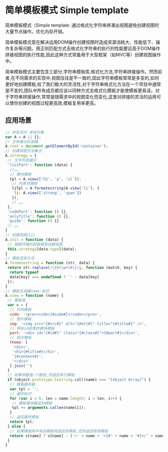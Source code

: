 # 简单模板模式 Simple template

简单模板模式（Simple template: 通过格式化字符串拼凑出视图避免创建视图时大量节点操作。优化内存开销。

简单模板模式意在解决运用DOM操作创建视图时造成资源消耗大、性能低下、操作复杂等问题。用正则匹配方式去格式化字符串的执行的性能要远高于DOM操作拼接视图的执行性能,因此这种方式常备用于大型框架（如MVC等）创建视图操作中。

简单模板模式主要包含三部分,字符串模板库,格式化方法,字符串拼接操作。然而前者,在不同需求的实现中,视图往往是不一致的,因此字符串模板常常是多变的,如何更好地创建模板,给了我们极大的灵活性,对于字符串格式化方法在一个项目中通常是不变的,团队中所有成员都应该以同种方式去格式化模板才能使模板更易读。对于字符串拼接操作,常常是随需求中的视图变化而变化,这里对拼接的灵活的运用可以使你创建的视图过程更高效,模板复用率更高。

## 应用场景


```js
// 命名空间 单体对象
var A = A || {};
// 主体展示区容器
A.root = document.getElementById('container');
// 创建视图方法集合
A.strategy = {
 // 文字列表展示
 'listPart': function (data) {
  //……
  // 模块模板
  tpl = A.view(['h2', 'p', 'ul']),
   // 列表项模板
   liTpl = A.formatestring(A.view('li'), {
    li: A.view(['strong', 'span'])
   }),
   // ……
 },
 'codePart': function () {},
 'onlyTitle': function () {},
 'guide': function () {}
 // ……
}
// 创建视图入口
A.init = function (data) {
 // 根据传输的视图类型创建视图
 this.strategy[data.type](data);
}
// 模板渲染方法
A.formatestring = function (str, data) {
 return str.replace(/\{#(\w+)#\}/g, function (match, key) {
  return typeof
  data[key] === undefined ? '' : data[key]
 });
}
// 模板生成器name:标识
A.view = function (name) {
 // 模板库
 var v = {
  // 代码模板
  code: '<pre><code>{#code#}</code></pre>',
  // 图片模板
  img: '<img src="{#src#}" alt="{#alt#}" title="{#title#}" />',
  // 带有id和类的模块模板
  part: '<div id="{#id#}" class="{#class#}">{#part#}</div>',
  // 组合模板
  theme: [
   '<div>',
   '<h1>{#title#}</h1>',
   '{#content#}',
   '</div>'
  ].join('')
 }
 // 如果参数是—个数组,则返回多行模板
 if (object.prototype.tostring.call(name) === "[object Array]") {
  // 模板缓存器
  var tpl = '';
  // 遍历标识
  for (var i = 0, len = name.length; i < len; i++) {
   // 模板缓存器追加模板
   tpl += arguments.callee(name[i]);
  }
  // 返回最终模板
  return tpl;
 } else {
  // 如果模板库中有该模板则返回该模板,否则返回简易模板
  return v[name] ? v[name] : ('<' + name + '>{#' + name + '#}</' + name + '>');
 }
}
```
